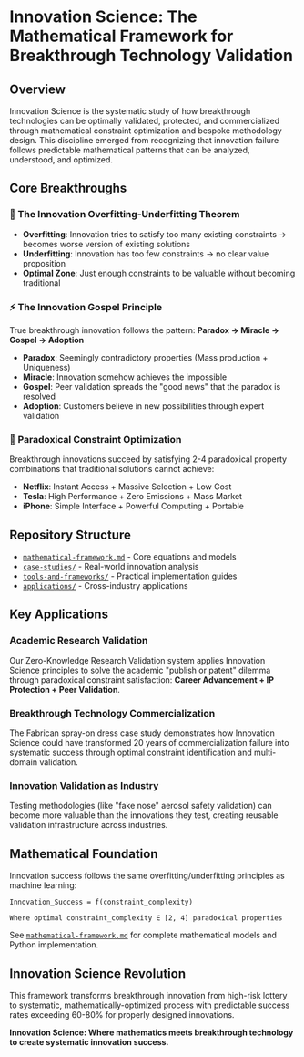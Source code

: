 # Innovation Science: The Mathematical Framework for Breakthrough Technology Validation

## Overview

Innovation Science is the systematic study of how breakthrough technologies can be optimally validated, protected, and commercialized through mathematical constraint optimization and bespoke methodology design. This discipline emerged from recognizing that innovation failure follows predictable mathematical patterns that can be analyzed, understood, and optimized.

## Core Breakthroughs

### 🧮 The Innovation Overfitting-Underfitting Theorem
- **Overfitting**: Innovation tries to satisfy too many existing constraints → becomes worse version of existing solutions
- **Underfitting**: Innovation has too few constraints → no clear value proposition
- **Optimal Zone**: Just enough constraints to be valuable without becoming traditional

### ⚡ The Innovation Gospel Principle
True breakthrough innovation follows the pattern: **Paradox → Miracle → Gospel → Adoption**
- **Paradox**: Seemingly contradictory properties (Mass production + Uniqueness)
- **Miracle**: Innovation somehow achieves the impossible
- **Gospel**: Peer validation spreads the "good news" that the paradox is resolved
- **Adoption**: Customers believe in new possibilities through expert validation

### 🎯 Paradoxical Constraint Optimization
Breakthrough innovations succeed by satisfying 2-4 paradoxical property combinations that traditional solutions cannot achieve:
- **Netflix**: Instant Access + Massive Selection + Low Cost
- **Tesla**: High Performance + Zero Emissions + Mass Market
- **iPhone**: Simple Interface + Powerful Computing + Portable

## Repository Structure

- [`mathematical-framework.md`](./mathematical-framework.md) - Core equations and models
- [`case-studies/`](./case-studies/) - Real-world innovation analysis
- [`tools-and-frameworks/`](./tools-and-frameworks/) - Practical implementation guides
- [`applications/`](./applications/) - Cross-industry applications

## Key Applications

### Academic Research Validation
Our Zero-Knowledge Research Validation system applies Innovation Science principles to solve the academic "publish or patent" dilemma through paradoxical constraint satisfaction: **Career Advancement + IP Protection + Peer Validation**.

### Breakthrough Technology Commercialization
The Fabrican spray-on dress case study demonstrates how Innovation Science could have transformed 20 years of commercialization failure into systematic success through optimal constraint identification and multi-domain validation.

### Innovation Validation as Industry
Testing methodologies (like "fake nose" aerosol safety validation) can become more valuable than the innovations they test, creating reusable validation infrastructure across industries.

## Mathematical Foundation

Innovation success follows the same overfitting/underfitting principles as machine learning:

```
Innovation_Success = f(constraint_complexity)

Where optimal constraint_complexity ∈ [2, 4] paradoxical properties
```

See [`mathematical-framework.md`](./mathematical-framework.md) for complete mathematical models and Python implementation.

## Innovation Science Revolution

This framework transforms breakthrough innovation from high-risk lottery to systematic, mathematically-optimized process with predictable success rates exceeding 60-80% for properly designed innovations.

**Innovation Science: Where mathematics meets breakthrough technology to create systematic innovation success.**

